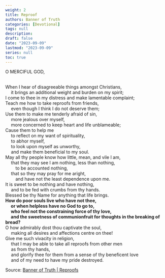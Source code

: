```yaml
---
weight: 2
title: Reproof
authors: Banner of Truth
categories: [Devotional]
tags: null
description: 
draft: false
date: "2023-09-09"
lastmod: "2023-09-09"
series: null
toc: true
---
```


<!--more-->

<!-- Tab links -->

O MERCIFUL GOD,

<br>When I hear of disagreeable things amongst Christians,
<br>&emsp;  it brings an additional weight and burden on my spirit;
<br>I come to thee in my distress and make lamentable complaint;
<br>Teach me how to take reproofs from friends,
<br>&emsp;  even though I think I do not deserve them;
<br>Use them to make me tenderly afraid of sin,
<br>&emsp;  more jealous over myself,
<br>&emsp;  more concerned to keep heart and life unblameable;
<br>Cause them to help me
<br>&emsp;  to reflect on my want of spirituality,
<br>&emsp;  to abhor myself,
<br>&emsp;  to look upon myself as unworthy,
<br>&emsp;  and make them beneficial to my soul.
<br>May all thy people know how little, mean, and vile I am,
<br>&emsp;  that they may see I am nothing, less than nothing,
<br>&emsp;&emsp;  to be accounted nothing,
<br>&emsp;  that so they may pray for me aright,
<br>&emsp;&emsp;  and have not the least dependence upon me.
<br>It is sweet to be nothing and have nothing,
<br>&emsp;  and to be fed with crumbs from thy hands.
<br>Blessed be thy Name for anything that life brings.
<br><b>How do poor souls live who have not thee,
<br>&emsp;  or when helpless have no God to go to,
<br>&emsp;  who feel not the constraining force of thy love,
<br>&emsp;  and the sweetness of communion<label for="text content" class="margin-toggle sidenote-number"></label><span class="sidenote">fruit for thoughts in the breaking of bread</span>?</b>
<br>O how admirably dost thou captivate the soul,
<br>&emsp;  making all desires and affections centre on thee!
<br>Give me such vivacity in religion,
<br>&emsp;  that I may be able to take all reproofs from other men
<br>&emsp;  as from thy hands,
<br>&emsp;  and glorify thee for them from a sense of thy beneficent love
<br>&emsp;  and of my need to have my pride destroyed.


Source: <a href = "https://banneroftruth.org/us/devotional/reproofs/" target="_blank" rel="noopener noreferrer">Banner of Truth | Reproofs</a>